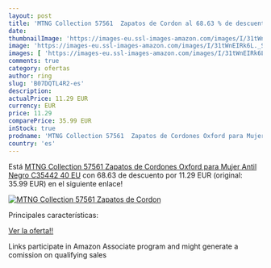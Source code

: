 ```yaml
---
layout: post
title: 'MTNG Collection 57561  Zapatos de Cordon al 68.63 % de descuento'
date: 
thumbnailImage: 'https://images-eu.ssl-images-amazon.com/images/I/31tWnEIRk6L._SL200_.jpg'
image: 'https://images-eu.ssl-images-amazon.com/images/I/31tWnEIRk6L._SL200_.jpg'
images: [ 'https://images-eu.ssl-images-amazon.com/images/I/31tWnEIRk6L._SL200_.jpg' ]
comments: true
category: ofertas
author: ring
slug: 'B07DQTL4R2-es'
description:
actualPrice: 11.29 EUR
currency: EUR
price: 11.29
comparePrice: 35.99 EUR
inStock: true
prodname: 'MTNG Collection 57561  Zapatos de Cordones Oxford para Mujer   Antil Negro C35442   40 EU'
country: 'es'
---
```


Está [MTNG Collection 57561  Zapatos de Cordones Oxford para Mujer   Antil Negro C35442   40 EU](https://www.amazon.es/dp/B07DQTL4R2/?tag=tolees-21) con 68.63 de descuento por 11.29 EUR (original: 35.99 EUR) en el siguiente enlace!

[![MTNG Collection 57561  Zapatos de Cordon](https://images-eu.ssl-images-amazon.com/images/I/31tWnEIRk6L._SL200_.jpg)](https://www.amazon.es/dp/B07DQTL4R2/?tag=tolees-21)

Principales características:


[Ver la oferta!!](https://www.amazon.es/dp/B07DQTL4R2/?tag=tolees-21)

Links participate in Amazon Associate program and might generate a comission on qualifying sales


